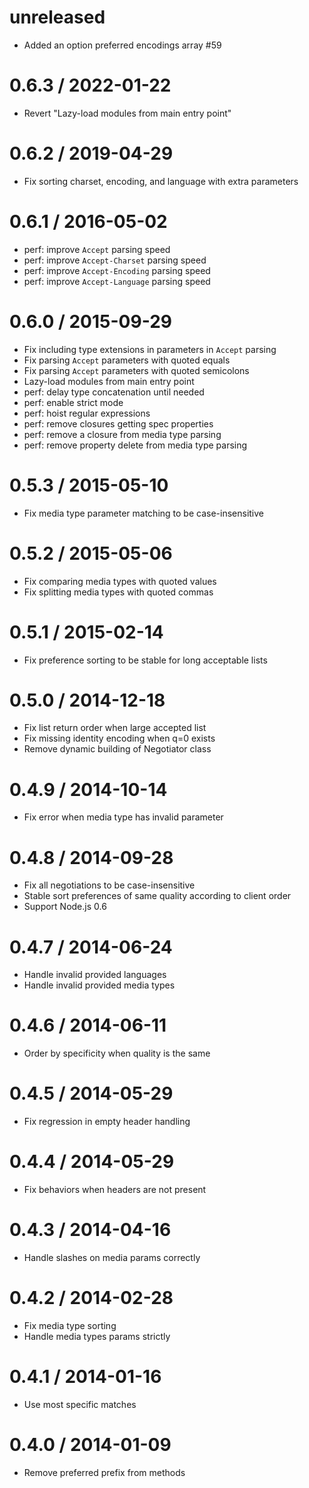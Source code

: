 unreleased
==================

* Added an option preferred encodings array #59

0.6.3 / 2022-01-22
==================

* Revert "Lazy-load modules from main entry point"

0.6.2 / 2019-04-29
==================

* Fix sorting charset, encoding, and language with extra parameters

0.6.1 / 2016-05-02
==================

* perf: improve `Accept` parsing speed
* perf: improve `Accept-Charset` parsing speed
* perf: improve `Accept-Encoding` parsing speed
* perf: improve `Accept-Language` parsing speed

0.6.0 / 2015-09-29
==================

* Fix including type extensions in parameters in `Accept` parsing
* Fix parsing `Accept` parameters with quoted equals
* Fix parsing `Accept` parameters with quoted semicolons
* Lazy-load modules from main entry point
* perf: delay type concatenation until needed
* perf: enable strict mode
* perf: hoist regular expressions
* perf: remove closures getting spec properties
* perf: remove a closure from media type parsing
* perf: remove property delete from media type parsing

0.5.3 / 2015-05-10
==================

* Fix media type parameter matching to be case-insensitive

0.5.2 / 2015-05-06
==================

* Fix comparing media types with quoted values
* Fix splitting media types with quoted commas

0.5.1 / 2015-02-14
==================

* Fix preference sorting to be stable for long acceptable lists

0.5.0 / 2014-12-18
==================

* Fix list return order when large accepted list
* Fix missing identity encoding when q=0 exists
* Remove dynamic building of Negotiator class

0.4.9 / 2014-10-14
==================

* Fix error when media type has invalid parameter

0.4.8 / 2014-09-28
==================

* Fix all negotiations to be case-insensitive
* Stable sort preferences of same quality according to client order
* Support Node.js 0.6

0.4.7 / 2014-06-24
==================

* Handle invalid provided languages
* Handle invalid provided media types

0.4.6 / 2014-06-11
==================

* Order by specificity when quality is the same

0.4.5 / 2014-05-29
==================

* Fix regression in empty header handling

0.4.4 / 2014-05-29
==================

* Fix behaviors when headers are not present

0.4.3 / 2014-04-16
==================

* Handle slashes on media params correctly

0.4.2 / 2014-02-28
==================

* Fix media type sorting
* Handle media types params strictly

0.4.1 / 2014-01-16
==================

* Use most specific matches

0.4.0 / 2014-01-09
==================

* Remove preferred prefix from methods
